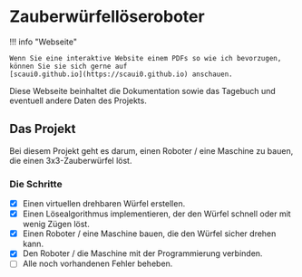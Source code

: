 # Zauberwürfellöseroboter

!!! info "Webseite"
    
    Wenn Sie eine interaktive Website einem PDFs so wie ich bevorzugen, können Sie sie sich gerne auf 
    [scaui0.github.io](https://scaui0.github.io) anschauen.

Diese Webseite beinhaltet die Dokumentation sowie das Tagebuch und eventuell andere Daten des Projekts.

## Das Projekt

Bei diesem Projekt geht es darum, einen Roboter / eine Maschine zu bauen, die einen 3x3-Zauberwürfel löst.

### Die Schritte

* [x] Einen virtuellen drehbaren Würfel erstellen.
* [x] Einen Lösealgorithmus implementieren, der den Würfel schnell oder mit wenig Zügen löst.
* [x] Einen Roboter / eine Maschine bauen, die den Würfel sicher drehen kann.
* [x] Den Roboter / die Maschine mit der Programmierung verbinden.
* [ ] Alle noch vorhandenen Fehler beheben.
